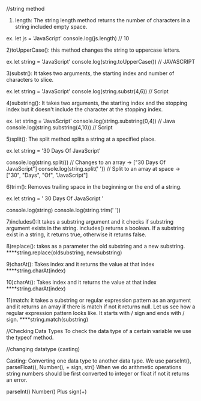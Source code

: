 //string method

1) length: The string length method returns the number of characters in a string included empty space.

ex. let js = 'JavaScript'
     console.log(js.length)         // 10

2)toUpperCase(): this method changes the string to uppercase letters.

ex.let string = 'JavaScript'
console.log(string.toUpperCase())     // JAVASCRIPT

3)substr(): It takes two arguments, the starting index and number of characters to slice.

ex.let string = 'JavaScript'
console.log(string.substr(4,6))    // Script

4)substring(): It takes two arguments, the starting index and the stopping index but it doesn't include the character at the stopping index.

ex. let string = 'JavaScript'
     console.log(string.substring(0,4))     // Java
     console.log(string.substring(4,10))    // Script

5)split(): The split method splits a string at a specified place.

ex.let string = '30 Days Of JavaScript'

console.log(string.split())     // Changes to an array -> ["30 Days Of JavaScript"]
console.log(string.split(' '))  // Split to an array at space -> ["30", "Days", "Of", "JavaScript"]

6)trim(): Removes trailing space in the beginning or the end of a string.

ex.let string = '   30 Days Of JavaScript   '

console.log(string)
console.log(string.trim(' '))



7)includes():It takes a substring argument and it checks if substring argument exists in the string. includes() returns a boolean. If a substring exist in a string, it returns true, otherwise it returns false.


8)replace(): takes as a parameter the old substring and a new substring.
       ****string.replace(oldsubstring, newsubstring)

9)charAt(): Takes index and it returns the value at that index
      ****string.charAt(index)

10)charAt(): Takes index and it returns the value at that index
      ****string.charAt(index)

11)match: it takes a substring or regular expression pattern as an argument and it returns an array if there is match if not it returns null. Let us see how a regular expression pattern looks like. It starts with / sign and ends with / sign.
    ****string.match(substring)


//Checking Data Types
To check the data type of a certain variable we use the typeof method.

//changing datatype (casting)

Casting: Converting one data type to another data type. We use parseInt(), parseFloat(), Number(), + sign, str() When we do arithmetic operations string numbers should be first converted to integer or float if not it returns an error.


parseInt()
Number()
Plus sign(+)
